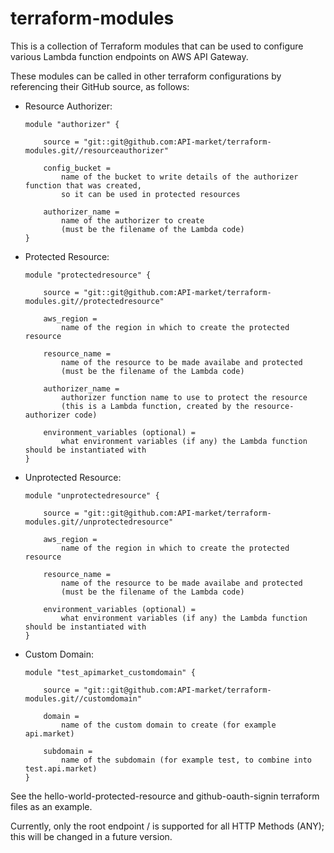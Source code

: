# terraform-modules

This is a collection of Terraform modules that can be used to configure various Lambda function endpoints on AWS API Gateway.

These modules can be called in other terraform configurations by referencing their GitHub source, as follows:

* Resource Authorizer:
    ```HCL
    module "authorizer" {

        source = "git::git@github.com:API-market/terraform-modules.git//resourceauthorizer"

        config_bucket =
            name of the bucket to write details of the authorizer function that was created,
            so it can be used in protected resources

        authorizer_name =
            name of the authorizer to create
            (must be the filename of the Lambda code)
    }
    ```

* Protected Resource:
    ```HCL
    module "protectedresource" {

        source = "git::git@github.com:API-market/terraform-modules.git//protectedresource"

        aws_region =
            name of the region in which to create the protected resource

        resource_name =
            name of the resource to be made availabe and protected
            (must be the filename of the Lambda code)

        authorizer_name =
            authorizer function name to use to protect the resource
            (this is a Lambda function, created by the resource-authorizer code)

        environment_variables (optional) =
            what environment variables (if any) the Lambda function should be instantiated with
    }
    ```

* Unprotected Resource:
    ```HCL
    module "unprotectedresource" {

        source = "git::git@github.com:API-market/terraform-modules.git//unprotectedresource"

        aws_region =
            name of the region in which to create the protected resource

        resource_name =
            name of the resource to be made availabe and protected
            (must be the filename of the Lambda code)

        environment_variables (optional) =
            what environment variables (if any) the Lambda function should be instantiated with
    }
    ```
* Custom Domain:
    ```HCL
    module "test_apimarket_customdomain" {

        source = "git::git@github.com:API-market/terraform-modules.git//customdomain"

        domain =
            name of the custom domain to create (for example api.market)

        subdomain =
            name of the subdomain (for example test, to combine into test.api.market)
    }
    ```
See the hello-world-protected-resource and github-oauth-signin terraform files as an example.

Currently, only the root endpoint / is supported for all HTTP Methods (ANY); this will be changed in a future version.
